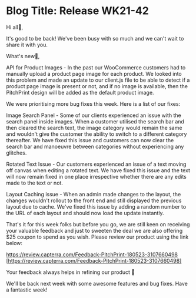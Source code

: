 # **Blog Title**: Release WK21-42

Hi all👋,

It's good to be back! We've been busy with so much and we can't wait to share it with you.

What's new🚀,

API for Product Images - In the past our WooCommerce customers had to manually upload a product page image for each product. We looked into
this problem and made an update to our client.js file to be able to detect if a product page image is present or not, and if no image is
available, then the PitchPrint design will be added as the default product image.

We were prioritising more bug fixes this week. Here is a list of our fixes:

Image Search Panel - Some of our clients experienced an issue with the search panel inside images. When a customer utilised the search bar
and then cleared the search text, the image category would remain the same and wouldn't give the customer the ability to switch to a
different category thereafter. We have fixed this issue and customers can now clear the search bar and manoeuvre between categories without
experiencing any glitches.

Rotated Text Issue - Our customers experienced an issue of a text moving off canvas when editing a rotated text. We have fixed this issue
and the text will now remain fixed in one place irrespective whether there are any edits made to the text or not.

Layout Caching issue - When an admin made changes to the layout, the changes wouldn't rollout to the front end and still displayed the
previous layout due to cache. We've fixed this issue by adding a random number to the URL of each layout and should now load the update
instantly.

That's it for this week folks but before you go, we are still keen on receiving your valuable feedback and just to sweeten the deal we are
also offering $25 coupon to spend as you wish. Please review our product using the link below:

https://review.capterra.com/Feedback-PitchPrint-180523-3107660498 [https://review.capterra.com/Feedback-PitchPrint-180523-3107660498]

Your feedback always helps in refining our product 🙂

We'll be back next week with some awesome features and bug fixes. Have a fantastic week!

